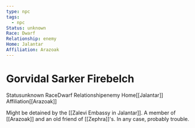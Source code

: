 ```yaml
---
type: npc
tags:
  - npc
Status: unknown
Race: Dwarf
Relationship: enemy
Home: Jalantar
Affiliation: Arazoak
---
```


# Gorvidal Sarker Firebelch
<span class="dataview inline-field"><span class="inline-field-key">Status</span><span class="inline-field-value">unknown</span></span>
<span class="dataview inline-field"><span class="inline-field-key">Race</span><span class="inline-field-value">Dwarf</span></span>
<span class="dataview inline-field"><span class="inline-field-key">Relationship</span><span class="inline-field-value">enemy</span></span>
<span class="dataview inline-field"><span class="inline-field-key">Home</span><span class="inline-field-value">[[Jalantar]]</span></span>
<span class="dataview inline-field"><span class="inline-field-key">Affiliation</span><span class="inline-field-value">[[Arazoak]]</span></span>

Might be detained by the [[Zalevi Embassy in Jalantar]]. A member of [[Arazoak]] and an old friend of [[Zephra]]'s. In any case, probably trouble.

